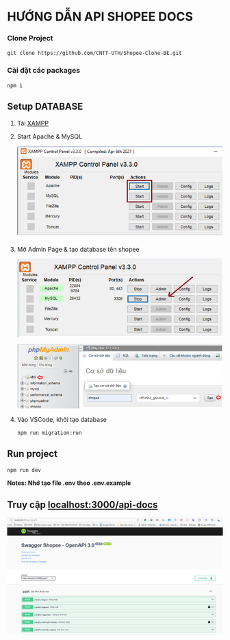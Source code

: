 # HƯỚNG DẪN API SHOPEE DOCS

### Clone Project

```
git clone https://github.com/CNTT-UTH/Shopee-Clone-BE.git
```
### Cài đặt các packages

```
npm i
```

## Setup DATABASE
1. Tải [XAMPP](https://sourceforge.net/projects/xampp/files/XAMPP%20Windows/8.2.12/xampp-windows-x64-8.2.12-0-VS16-installer.exe)

2. Start Apache & MySQL

    ![alt text](openapi/image.png)

3. Mở Admin Page & tạo database tên shopee
    
    ![alt text](openapi/image-1.png)

    ![alt text](openapi/image-3.png)

4. Vào VSCode, khởi tạo database
    ```
    npm run migration:run
    ```

## Run project
```
npm run dev
```
**Notes: Nhớ tạo file .env theo .env.example**
## Truy cập [localhost:3000/api-docs](http://localhost:3000/api-docs)
![alt text](openapi/image-4.png)

